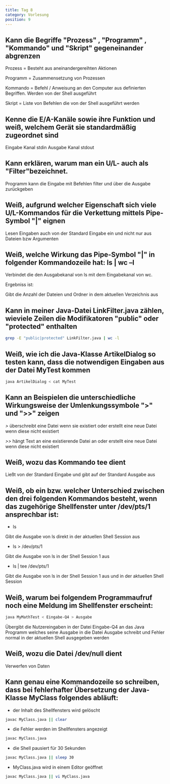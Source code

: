 ```yaml
---
title: Tag 8
category: Vorlesung
position: 9
---
```

## Kann die Begriffe "Prozess" , "Programm" , "Kommando" und "Skript" gegeneinander abgrenzen

Prozess = Besteht aus aneinandergereihten Aktionen

Programm = Zusammensetzung von Prozessen

Kommando = Befehl / Anweisung an den Computer aus definierten Begriffen. Werden von der Shell ausgeführt

Skript = Liste von Befehlen die von der Shell ausgeführt werden

## Kenne die E/A-Kanäle sowie ihre Funktion und weiß, welchem Gerät sie standardmäßig zugeordnet sind

Eingabe Kanal stdin
Ausgabe Kanal stdout

## Kann erklären, warum man ein U/L- auch als "Filter"bezeichnet.

Programm kann die Eingabe mit Befehlen filter und über die Ausgabe zurückgeben

## Weiß, aufgrund welcher Eigenschaft sich viele U/L-Kommandos für die Verkettung mittels Pipe-Symbol "|" eignen

Lesen Eingaben auch von der Standard Eingabe ein und nicht nur aus Dateien bzw Argumenten

## Weiß, welche Wirkung das Pipe-Symbol "|" in folgender Kommandozeile hat: ls | wc –l

Verbindet die den Ausgabekanal von ls mit dem Eingabekanal von wc.

Ergebniss ist:

Gibt die Anzahl der Dateien und Ordner in dem aktuellen Verzeichnis aus

## Kann in meiner Java-Datei LinkFilter.java zählen, wieviele Zeilen die Modifikatoren "public" oder "protected" enthalten

```bash
grep -E "public|protected" LinkFilter.java | wc -l
```

## Weiß, wie ich die Java-Klasse ArtikelDialog so testen kann, dass die notwendigen Eingaben aus der Datei MyTest kommen

```bash
java ArtikelDialog < cat MyTest
```

## Kann an Beispielen die unterschiedliche Wirkungsweise der Umlenkungssymbole ">" und ">>" zeigen

*>* überschreibt eine Datei wenn sie existiert oder erstellt eine neue Datei wenn diese nicht existiert

*>>* hängt Text an eine existierende Datei an oder erstellt eine neue Datei wenn diese nicht existiert

## Weiß, wozu das Kommando tee dient

Ließt von der Standard Eingabe und gibt auf der Standard Ausgabe aus

## Weiß, ob ein bzw. welcher Unterschied zwischen den drei folgenden Kommandos besteht, wenn das zugehörige Shellfenster unter /dev/pts/1 ansprechbar ist:

- ls

Gibt die Ausgabe von ls direkt in der aktuellen Shell Session aus

- ls > /dev/pts/1

Gibt die Ausgabe von ls in der Shell Session 1 aus

- ls | tee /dev/pts/1

Gibt die Ausgabe von ls in der Shell Session 1 aus und in der aktuellen Shell Session

## Weiß, warum bei folgendem Programmaufruf noch eine Meldung im Shellfenster erscheint:

```bash
java MyMathTest < Eingabe-Q4 > Ausgabe
```

Übergibt die Nutzereingaben in der Datei Eingabe-Q4 an das Java Programm welches seine Ausgabe in die Datei Ausgabe schreibt und Fehler normal in der aktuellen Shell ausgegeben werden

## Weiß, wozu die Datei /dev/null dient

Verwerfen von Daten

## Kann genau eine Kommandozeile so schreiben, dass bei fehlerhafter Übersetzung der Java-Klasse MyClass folgendes abläuft:

- der Inhalt des Shellfensters wird gelöscht

```bash
javac MyClass.java || clear
````

- die Fehler werden im Shellfensters angezeigt

```bash
javac MyClass.java
```

- die Shell pausiert für 30 Sekunden

```bash
javac MyClass.java || sleep 30
```

- MyClass.java wird in einem Editor geöffnet

```bash
javac MyClass.java || vi MyClass.java
```
